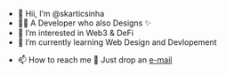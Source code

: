 - 👋 Hii, I’m @skarticsinha
- 👨‍💻 A Developer who also Designs ✨
- 👀 I’m interested in Web3 & DeFi
- 🌱 I’m currently learning Web Design and Devlopement
<!--- - 💞️ I’m looking to collaborate on ... --->
- 📫 How to reach me 🤔 Just drop an [e-mail](mailto:skarticsinha@gmail.com)

<!---
skarticsinha/skarticsinha is a ✨ special ✨ repository because its `README.md` (this file) appears on your GitHub profile.
You can click the Preview link to take a look at your changes.
--->

